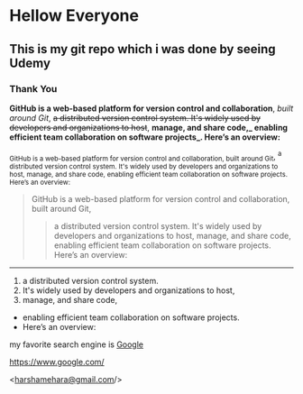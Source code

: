 # Hellow Everyone 
## This is my git repo which i was done by seeing Udemy

### Thank You


**GitHub is a web-based platform for version control and collaboration**, *built around Git*,
~~a distributed version control system. It's widely used by developers and organizations to host~~,
**manage, and share code,_ enabling efficient team collaboration on software projects_. Here’s an overview:**

<sub>GitHub is a web-based platform for version control and collaboration, built around Git</sub>, <sup>a distributed version control system. It's widely used by developers and organizations to host, manage, and share code, enabling efficient team collaboration on software projects. Here’s an overview:</sup>


> GitHub is a web-based platform for version control and collaboration, built around Git,
>
>> a distributed version control system. It's widely used by developers and organizations to host, manage, and share code, enabling efficient team collaboration on software projects. Here’s an overview:

***

1. a distributed version control system.
2. It's widely used by developers and organizations to host,
3. manage, and share code,
- enabling efficient team collaboration on software projects.
- Here’s an overview:

my favorite search engine is [Google](https://www.google.com "it is so useful")

<https://www.google.com/>

<harshamehara@gmail.com/>
